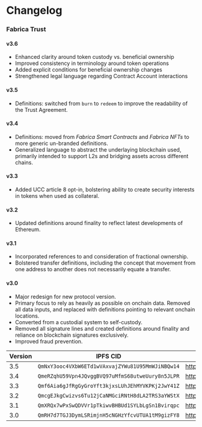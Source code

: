 # Changelog
### Fabrica Trust

#### v3.6

- Enhanced clarity around token custody vs. beneficial ownership
- Improved consistency in terminology around token operations
- Added explicit conditions for beneficial ownership changes
- Strengthened legal language regarding Contract Account interactions

#### v3.5

- Definitions: switched from `burn` to `redeem` to improve the readability of the Trust Agreement.

#### v3.4

- Definitions: moved from *Fabrica Smart Contracts* and *Fabrica NFTs* to more generic un-branded definitions.
- Generalized language to abstract the underlaying blockchain used,  primarily intended to support L2s and bridging assets across different chains.

#### v3.3

- Added UCC article 8 opt-in, bolstering ability to create security interests in tokens when used as collateral.

#### v3.2

- Updated definitions around finality to reflect latest developments of Ethereum.

#### v3.1

- Incorporated references to and consideration of fractional ownership.
- Bolstered transfer definitions, including the concept that movement from one address to another does not necessarily equate a transfer.

#### v3.0

- Major redesign for new protocol version.
- Primary focus to rely as heavily as possible on onchain data. Removed all data inputs, and replaced with definitions pointing to relevant onchain locations.
- Converted from a custodial system to self-custody.
- Removed all signature lines and created definitions around finality and reliance on blockchain signatures exclusively.
- Improved fraud prevention.



| Version | IPFS CID                                         | HTTP Link                                                    |
| ------- | ------------------------------------------------ | ------------------------------------------------------------ |
| 3.5     | `QmNxY3ooc4VXbW6ETd1wVAxvajZYWu81U95MmWJiNBQw14` | https://ipfs.fabrica.land/ipfs/QmNxY3ooc4VXbW6ETd1wVAxvajZYWu81U95MmWJiNBQw14 |
| 3.4     | `QmeRZqhU59Vpn4JQvggBVQ97uMfmS68utweUury8n5JLPR` | https://ipfs.fabrica.land/ipfs/QmeRZqhU59Vpn4JQvggBVQ97uMfmS68utweUury8n5JLPR |
| 3.3     | `Qmf6Aia6gJfRgGyGroYft3kjxsLUhJEhMYVKPKj2JwY41Z` | http://ipfs.fabrica.land/ipfs/Qmf6Aia6gJfRgGyGroYft3kjxsLUhJEhMYVKPKj2JwY41Z |
| 3.2     | `QmcgEJkgCwizvs6Tu12jCaNMGciRNtH8dLA2TRS3aYWStX` | https://ipfs.fabrica.land/ipfs/QmcgEJkgCwizvs6Tu12jCaNMGciRNtH8dLA2TRS3aYWStX |
| 3.1     | `QmXRQx7wPxSwQDVVr1pTkiwvBHBUd1SYLbLgSn1Bvirqpc` | https://ipfs.fabrica.land/ipfs/QmXRQx7wPxSwQDVVr1pTkiwvBHBUd1SYLbLgSn1Bvirqpc |
| 3.0     | `QmRH7d7TGJ3DymLSRimjnH5cNGHzYfcvUTUA1tM9gizFY8` | http://ipfs.fabrica.land/ipfs/QmRH7d7TGJ3DymLSRimjnH5cNGHzYfcvUTUA1tM9gizFY8 |

